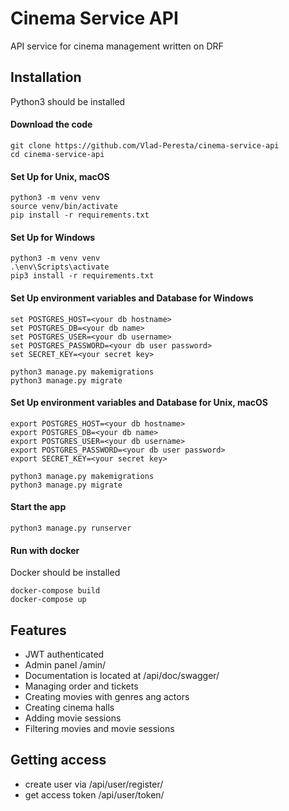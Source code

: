 # Cinema Service API

API service for cinema management  written on DRF

## Installation
Python3 should be installed

#### Download the code
```angular2html
git clone https://github.com/Vlad-Peresta/cinema-service-api
cd cinema-service-api
```

#### Set Up for Unix, macOS
```angular2html
python3 -m venv venv
source venv/bin/activate
pip install -r requirements.txt
```

#### Set Up for Windows
```angular2html
python3 -m venv venv
.\env\Scripts\activate
pip3 install -r requirements.txt
```

#### Set Up environment variables and Database for Windows
```angular2html
set POSTGRES_HOST=<your db hostname>
set POSTGRES_DB=<your db name>
set POSTGRES_USER=<your db username>
set POSTGRES_PASSWORD=<your db user password>
set SECRET_KEY=<your secret key>
  
python3 manage.py makemigrations
python3 manage.py migrate
```

#### Set Up environment variables and Database for Unix, macOS
```angular2html
export POSTGRES_HOST=<your db hostname>
export POSTGRES_DB=<your db name>
export POSTGRES_USER=<your db username>
export POSTGRES_PASSWORD=<your db user password>
export SECRET_KEY=<your secret key>
  
python3 manage.py makemigrations
python3 manage.py migrate
```

#### Start the app
```angular2html
python3 manage.py runserver
```

#### Run with docker
Docker should be installed
```angular2html
docker-compose build
docker-compose up
```

## Features

* JWT authenticated
* Admin panel /amin/
* Documentation is located at /api/doc/swagger/
* Managing order and tickets
* Creating movies with genres ang actors
* Creating cinema halls
* Adding movie sessions
* Filtering movies and movie sessions

## Getting access
* create user via /api/user/register/
* get access token /api/user/token/
